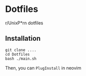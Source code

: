 # Dotfiles

r/UnixP*rn dotfiles 

## Installation   



```
git clone ....  
cd Dotfiles  
bash ./main.sh
``` 

Then, you can `PlugInstall` in neovim 


